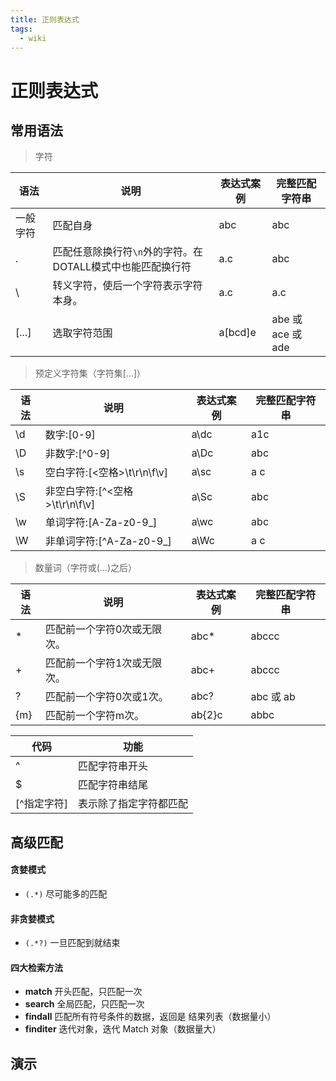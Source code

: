 ```yaml
---
title: 正则表达式
tags:
  - wiki
---
```




# 正则表达式

## 常用语法

> 字符

| 语法     | 说明                                                       | 表达式案例 | 完整匹配字符串    |
| -------- | ---------------------------------------------------------- | ---------- | ----------------- |
| 一般字符 | 匹配自身                                                   | abc        | abc               |
| .        | 匹配任意除换行符`\n`外的字符。在DOTALL模式中也能匹配换行符 | a.c        | abc               |
| \        | 转义字符，使后一个字符表示字符本身。                       | a.c        | a.c               |
| [...]    | 选取字符范围                                               | a[bcd]e    | abe 或 ace 或 ade |

> 预定义字符集（字符集[...]）

| 语法 | 说明                           | 表达式案例 | 完整匹配字符串 |
| ---- | ------------------------------ | ---------- | -------------- |
| \d   | 数字:[0-9]                     | a\dc       | a1c            |
| \D   | 非数字:[^0-9]                  | a\Dc       | abc            |
| \s   | 空白字符:[<空格>\t\r\n\f\v]    | a\sc       | a c            |
| \S   | 非空白字符:[^<空格>\t\r\n\f\v] | a\Sc       | abc            |
| \w   | 单词字符:[A-Za-z0-9_]          | a\wc       | abc            |
| \W   | 非单词字符:[^A-Za-z0-9_]       | a\Wc       | a c            |

> 数量词（字符或(...)之后）

| 语法 | 说明                        | 表达式案例 | 完整匹配字符串 |
| ---- | --------------------------- | ---------- | -------------- |
| *    | 匹配前一个字符0次或无限次。 | abc*       | abccc          |
| +    | 匹配前一个字符1次或无限次。 | abc+       | abccc          |
| ?    | 匹配前一个字符0次或1次。    | abc?       | abc 或 ab      |
| {m}  | 匹配前一个字符m次。         | ab{2}c     | abbc           |

| 代码        | 功能                   |
| ----------- | ---------------------- |
| ^           | 匹配字符串开头         |
| $           | 匹配字符串结尾         |
| [^指定字符] | 表示除了指定字符都匹配 |

## 高级匹配

#### 贪婪模式

- `(.*)` 尽可能多的匹配

#### 非贪婪模式

- `(.*?)` 一旦匹配到就结束

#### 四大检索方法

- **match** 开头匹配，只匹配一次
- **search** 全局匹配，只匹配一次
- **findall** 匹配所有符号条件的数据，返回是 结果列表（数据量小）
- **finditer** 迭代对象，迭代 Match 对象（数据量大）

## 演示

